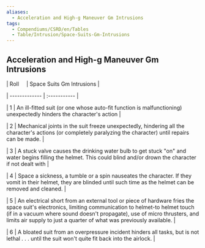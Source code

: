 ```yaml
---
aliases:
  - Acceleration and High-g Maneuver Gm Intrusions
tags:
  - Compendiums/CSRD/en/Tables
  - Table/Intrusion/Space-Suits-Gm-Intrusions
---
```

  
## Acceleration and High-g Maneuver Gm Intrusions  
|  Roll &nbsp; &nbsp; | Space Suits Gm Intrusions  |  
| ------------- | :----------- |  
| 1 | An ill-fitted suit (or one whose auto-fit function is malfunctioning) unexpectedly hinders the character's action |  
| 2 | Mechanical joints in the suit freeze unexpectedly, hindering all the character's actions (or completely paralyzing the character) until repairs can be made. |  
| 3 | A stuck valve causes the drinking water bulb to get stuck "on" and water begins filling the helmet. This could blind and/or drown the character if not dealt with |  
| 4 | Space a sickness, a tumble or a spin nauseates the character. If they vomit in their helmet, they are blinded until such time as the helmet can be removed and cleaned. |  
| 5 | An electrical short from an external tool or piece of hardware fries the space suit's electronics, limiting communication to helmet-to helmet touch (if in a vacuum where sound doesn't propagate), use of micro thrusters, and limits air supply to just a quarter of what was previously available. |  
| 6 | A bloated suit from an overpressure incident hinders all tasks, but is not lethal . . . until the suit won't quite fit back into the airlock. |